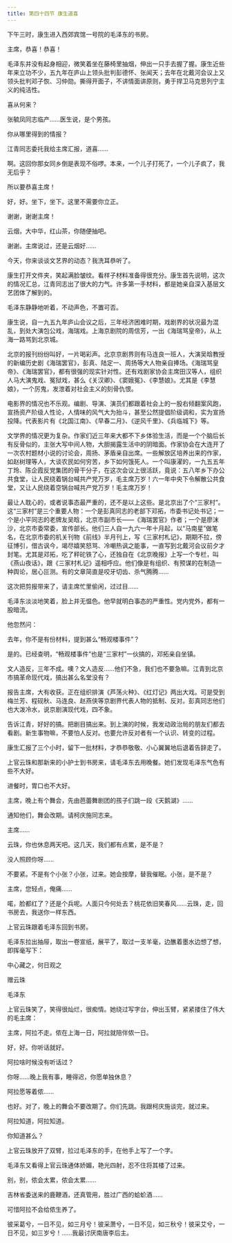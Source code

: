 ```yaml
---
title: 第四十四节 康生道喜
---
```


下午三时，康生进入西郊宾馆一号院的毛泽东的书房。

主席，恭喜！恭喜！

毛泽东并没有起身相迎，微笑着坐在藤椅里抽烟，伸出一只手去握了握。康生近些年来立功不少，五九年在庐山上领头批判彭德怀、张闻天；去年在北戴河会议上又领头批判邓子恢、习仲勋。撕得开面子，不讲情面讲原则，勇于捍卫马克思列宁主义的纯洁性。

喜从何来？

张毓凤同志临产……医生说，是个男孩。

你从哪里得到的情报？

江青同志委托我给主席汇报，道喜……

啊。这回你那女同乡倒是表现不俗啰。本来，一个儿子打死了，一个儿子疯了，我无后乎？

所以要恭喜主席！

好，好。坐下，坐下。这里不需要你立正。

谢谢，谢谢主席！

云烟，大中华，红山茶，你随便抽吧。

谢谢。主席说过，还是云烟好……

今天，你来谈谈文艺界的动态？我洗耳恭听了。

康生打开文件夹，笑起满脸皱纹。看样子材料准备得很充分。康生首先说明，这次的情况汇总，江青同志出了很大的力气。许多第一手材料，都是她亲自深入基层文艺团体了解到的。

毛泽东静静地听着，不动声色，不置可否。

康生说，自一九五九年庐山会议之后，三年经济困难时期，戏剧界的状况最为混乱，到处大演包公戏，海瑞戏。上海京剧院的周信芳，一出《海瑞骂皇帝》，从上海一路骂到北京城。

北京的报刊纷纷叫好，一片喝彩声。北京京剧界则有马连良一班人，大演吴晗教授的新编历史剧《海瑞罢官》，彭真、陆定一、周扬等大人物亲自捧场。《海瑞骂皇帝》、《海瑞罢官》，都有很强的现实针对性。还有戏剧家协会主席田汉等人，组织人马大演鬼戏、冤狱戏，甚么《关汉卿》、《窦娥冤》、《李慧娘》。尤其是《李慧娘》，一个厉鬼，发泄着对社会主义的刻骨仇恨。

电影界的情况也不乐观。编剧、导演、演员们都跟着社会上的一股右倾翻案风跑，宣扬资产阶级人性论，人情味的风气大为抬斗，甚至公然提倡阶级调和，实为宣扬投降。代表影片有《北国江南》、《早春二月》、《逆风千里》、《兵临城下》等。

文学界的情况更为复杂。作家们近三年来大都不下乡体验生活，而是一个个脑后长有反骨似的，主张大写中间人物，大胆揭露生活中的阴暗面。作家协会在大连开了一次农村题材小说的讨论会，周扬、茅盾亲自出席。一些解放区培养出来的作家，如赵树理等人，大谈农民如何穷苦，乡下如何饿死人。一个叫康濯的，一九五五年丁玲、陈企霞反党集团的骨干分子，在这次会议上很活跃，竟说：五八年乡下办公共食堂，让人民绕着锅台喊共产党万岁，毛主席万岁！六一年中央下令解散公共食堂，又让人民绕着空锅台喊共产党万岁！毛主席万岁！

最让人耽心的，或者说事态最严重的，还不是以上这些。是北京出了个“三家村”。这“三家村”是三个重要人物：一个是彭真同志的老部下邓拓，市委书记处书记；一个是小平同志的老牌友吴晗，北京市副市长——《海瑞罢官》作者；一个是廖沫沙，北京市委常委，宣传部长。他们三人自一九六一年十月起，以“马南星”做笔名，在北京市委的机关刊物《前线》半月刊上，写《三家村札记》，期期不拉，傍征博引，借古讽今，竭尽嬉笑怒骂、冷嘲热讽之能事，一直写到北戴河会议前夕才封笔。尤其是邓拓，吃了秤砣铁了心，还独自在《北京晚报》上写一个专栏，叫《燕山夜话》，跟《三家村札记》遥相呼应。他们像是有组织、有预谋的在制造一种舆论，居心叵测。有的文章简直是咬牙切齿、杀气腾腾……

这次把剪报带来了，请主席忙里偷闲，过过目……

毛泽东淡淡地笑着，脸上并无愠色。他早就明白事态的严重性。党内党外，都有一股暗流。

他忽然问：

去年，你不是有份材料，提到甚么“畅观楼事件”？

是的。已经查明，“畅观楼事件”也是“三家村”一伙搞的，邓拓亲自坐镇。

文人造反，三年不成。噢？文人造反……他们不急，我们也不要急嘛。江青到北京市搞革命现代戏，搞出甚么名堂没有？

报告主席，大有收获。正在组织排演《芦荡火种》、《红灯记》两出大戏。可是受到梅兰芳、程砚秋、马连良、赵燕侠等京剧界代表人物的抵制、反对。彭真同志他们也大泼冷水，说京剧演现代戏，四不象。

告诉江青，好好的搞。把剧目搞出来。到上演的时候，我发动政治局的朋友们都去看剧。新生事物嘛，不要怕人反对。也要允许反对者有一个认识、转变的过程。

康生汇报了三个小时，留下一批材料，才恭恭敬敬、小心翼翼地后退着告辞走了。

上官云珠和那新来的小护士到书房来，请毛泽东去用晚餐。她们发现毛泽东气色有些不大好。

进餐时，胃口也不大好。

主席，晚上有个舞会，先由芭蕾舞剧团的孩子们跳一段《天鹅湖》……

通知他们，舞会改期。请柯庆施同志来。

主席……

云珠，你也休息两天吧。这几天，我们都有点累，是不是？

没人照顾你呀……

不要紧。不是有个小张？小张，过来。她会按摩，替我催眠。小张，是不是？

主席，您轻点，俺痛……

喏，脸都红了？还是个兵呢。人面只今何处去？桃花依旧笑春风……云珠，走，回书房去，我送你一样东西。

上官云珠跟着毛泽东回到书房。

毛泽东拉出抽屉，取出一卷宣纸，展平了，取过一支羊毫，边醮着墨水边想了想，即挥毫写下：

中心藏之，何日观之

赠云珠

毛泽东

上官云珠笑了，笑得很灿烂，很痴情。她绕过写字台，伸出玉臂，紧紧搂住了伟大的毛主席：

主席，阿拉不走。侬在上海一日，阿拉就陪伴侬一日。

好，好。你听话就好。

阿拉啥时候没有听话过？

你呀……晚上我有事，睡得迟，你愿单独休息？

阿拉愿等着侬……

也好。对了，晚上的舞会不要改期了。你们先跳。我跟柯庆施谈完，就过来。

阿拉知道，阿拉知道。

你知道甚么？

上官云珠放开了双臂，拉过毛泽东的手，在他手上写了一个字。

毛泽东又看得上官云珠通体娇媚，艳光四射，忍不住将其楼了过来。

别，别，侬会太累，侬会太累……

吉林省委送来的鹿鞭酒，还真管用，胜过广西的蛤蚧酒……

可惜阿拉不会给侬生养了。

彼采葛兮，一日不见，如三月兮！彼采萧兮，一日不见，如三秋兮！彼采艾兮，一日不见，如三岁兮！……我最讨厌南唐李后主。
